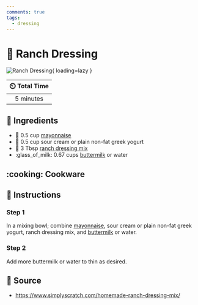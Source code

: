 ```yaml
---
comments: true
tags:
  - dressing
---
```

# :herb: Ranch Dressing

![Ranch Dressing](../assets/images/ranch-dressing.jpg){ loading=lazy }

| :timer_clock: Total Time |
|:-----------------------: |
| 5 minutes |

## :salt: Ingredients

- :egg: 0.5 cup [mayonnaise][2]
- :custard: 0.5 cup sour cream or plain non-fat greek yogurt
- :herb: 3 Tbsp [ranch dressing mix][1]
- :glass_of_milk: 0.67 cups [buttermilk][3] or water

## :cooking: Cookware

## :pencil: Instructions

### Step 1

In a mixing bowl; combine [mayonnaise][2], sour cream or plain non-fat greek yogurt, ranch dressing mix, and
[buttermilk][3] or water.

### Step 2

Add more buttermilk or water to thin as desired.

## :link: Source

- <https://www.simplyscratch.com/homemade-ranch-dressing-mix/>

[1]: <../ingredients/ranch-dressing-mix.md>
[2]: <../sauces-and-dressings/mayonnaise.md>
[3]: <../ingredients/buttermilk.md>
